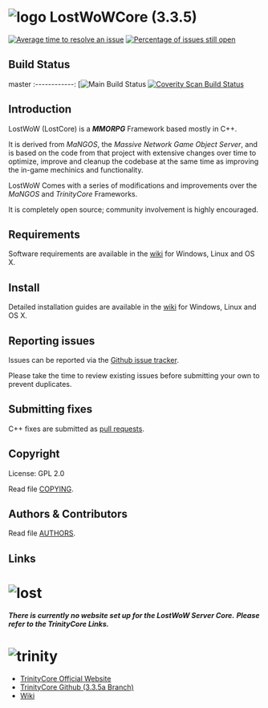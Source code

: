 # ![logo](https://i.imgur.com/QpkEV19.png) LostWoWCore (3.3.5)


[![Average time to resolve an issue](http://isitmaintained.com/badge/resolution/Frostbyt3/LostWoW.svg)](http://isitmaintained.com/project/Frostbyt3/LostWoW "Average time to resolve an issue") [![Percentage of issues still open](http://isitmaintained.com/badge/open/Frostbyt3/LostWoW.svg)](http://isitmaintained.com/project/Frostbyt3/LostWoW "Percentage of issues still open")


## Build Status

master
:------------:
[![Main Build Status](https://travis-ci.com/Frostbyt3/LostWoW.svg?branch=main)
[![Coverity Scan Build Status](https://scan.coverity.com/projects/4656/badge.svg)](https://scan.coverity.com/projects/4656)

## Introduction


LostWoW (LostCore) is a **_MMORPG_** Framework based mostly in C++.

It is derived from *MaNGOS*, the *Massive Network Game Object Server*, and is
based on the code from that project with extensive changes over time to optimize,
improve and cleanup the codebase at the same time as improving the in-game
mechinics and functionality.

LostWoW Comes with a series of modifications and improvements over the *MaNGOS* and *TrinityCore* Frameworks.

It is completely open source; community involvement is highly encouraged.


## Requirements


Software requirements are available in the [wiki](https://www.trinitycore.info/display/tc/Requirements) for
Windows, Linux and OS X.


## Install

Detailed installation guides are available in the [wiki](https://www.trinitycore.info/display/tc/Installation+Guide) for
Windows, Linux and OS X.


## Reporting issues


Issues can be reported via the [Github issue tracker](https://github.com/Frostbyt3/LostWoW/labels/main).

Please take the time to review existing issues before submitting your own to prevent duplicates.


## Submitting fixes


C++ fixes are submitted as [pull requests](https://github.com/Frostbyt3/LostWoW/pulls).


## Copyright


License: GPL 2.0

Read file [COPYING](COPYING).


## Authors &amp; Contributors


Read file [AUTHORS](AUTHORS).


## Links


# ![lost](https://i.imgur.com/QpkEV19.png)

**_There is currently no website set up for the LostWoW Server Core._**
**_Please refer to the TrinityCore Links._** 

# ![trinity](https://community.trinitycore.org/public/style_images/1_trinitycore.png)

* [TrinityCore Official Website](https://www.trinitycore.org)
* [TrinityCore Github (3.3.5a Branch)](https://github.com/TrinityCore/TrinityCore/tree/3.3.5)
* [Wiki](https://www.trinitycore.info)
